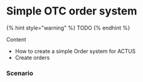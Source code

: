 # Simple OTC order system

{% hint style="warning" %}
TODO
{% endhint %}

Content

* How to create a simple Order system for ACTUS
* Create orders

### Scenario

